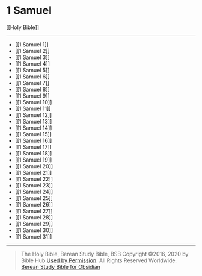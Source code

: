 # 1 Samuel

[[Holy Bible]]

---

- [[1 Samuel 1]]
- [[1 Samuel 2]]
- [[1 Samuel 3]]
- [[1 Samuel 4]]
- [[1 Samuel 5]]
- [[1 Samuel 6]]
- [[1 Samuel 7]]
- [[1 Samuel 8]]
- [[1 Samuel 9]]
- [[1 Samuel 10]]
- [[1 Samuel 11]]
- [[1 Samuel 12]]
- [[1 Samuel 13]]
- [[1 Samuel 14]]
- [[1 Samuel 15]]
- [[1 Samuel 16]]
- [[1 Samuel 17]]
- [[1 Samuel 18]]
- [[1 Samuel 19]]
- [[1 Samuel 20]]
- [[1 Samuel 21]]
- [[1 Samuel 22]]
- [[1 Samuel 23]]
- [[1 Samuel 24]]
- [[1 Samuel 25]]
- [[1 Samuel 26]]
- [[1 Samuel 27]]
- [[1 Samuel 28]]
- [[1 Samuel 29]]
- [[1 Samuel 30]]
- [[1 Samuel 31]]

---

> The Holy Bible, Berean Study Bible, BSB
> Copyright &copy;2016, 2020 by Bible Hub
> [Used by Permission](https://berean.bible/terms.htm). All Rights Reserved Worldwide.
> [Berean Study Bible for Obsidian](https://github.com/gapmiss/berean-study-bible-for-obsidian)

